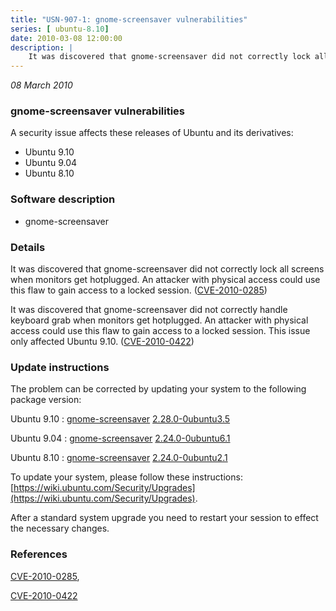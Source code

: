 ```yaml
---
title: "USN-907-1: gnome-screensaver vulnerabilities"
series: [ ubuntu-8.10]
date: 2010-03-08 12:00:00
description: |
    It was discovered that gnome-screensaver did not correctly lock all screens when monitors get hotplugged. An attacker with physical access could use this flaw to gain access to a locked session. ([CVE-2010-0285](http://people.ubuntu.com/~ubuntu-security/cve/CVE-2010-0285))
--- 
```

 
 

*08 March 2010*

### gnome-screensaver vulnerabilities

A security issue affects these releases of Ubuntu and its derivatives:

* Ubuntu 9.10
* Ubuntu 9.04
* Ubuntu 8.10

### Software description

* gnome-screensaver 

### Details

It was discovered that gnome-screensaver did not correctly lock all screens when monitors get hotplugged. An attacker with physical access could use this flaw to gain access to a locked session. ([CVE-2010-0285](http://people.ubuntu.com/~ubuntu-security/cve/CVE-2010-0285))

It was discovered that gnome-screensaver did not correctly handle keyboard grab when monitors get hotplugged. An attacker with physical access could use this flaw to gain access to a locked session. This issue only affected Ubuntu 9.10. ([CVE-2010-0422](http://people.ubuntu.com/~ubuntu-security/cve/CVE-2010-0422)) 

### Update instructions

The problem can be corrected by updating your system to the following package version:

Ubuntu 9.10
 : [gnome-screensaver](https://launchpad.net/ubuntu/+source/gnome-screensaver) <span> [2.28.0-0ubuntu3.5](https://launchpad.net/ubuntu/+source/gnome-screensaver/2.28.0-0ubuntu3.5) </span> 

Ubuntu 9.04
 : [gnome-screensaver](https://launchpad.net/ubuntu/+source/gnome-screensaver) <span> [2.24.0-0ubuntu6.1](https://launchpad.net/ubuntu/+source/gnome-screensaver/2.24.0-0ubuntu6.1) </span> 

Ubuntu 8.10
 : [gnome-screensaver](https://launchpad.net/ubuntu/+source/gnome-screensaver) <span> [2.24.0-0ubuntu2.1](https://launchpad.net/ubuntu/+source/gnome-screensaver/2.24.0-0ubuntu2.1) </span> 

To update your system, please follow these instructions: [https://wiki.ubuntu.com/Security/Upgrades](https://wiki.ubuntu.com/Security/Upgrades).

After a standard system upgrade you need to restart your session to effect the necessary changes. 

### References

 
 [CVE-2010-0285](http://people.ubuntu.com/~ubuntu-security/cve/CVE-2010-0285), 

 [CVE-2010-0422](http://people.ubuntu.com/~ubuntu-security/cve/CVE-2010-0422)
 

